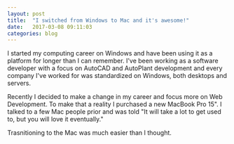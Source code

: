 ```yaml
---
layout: post
title:  "I switched from Windows to Mac and it's awesome!"
date:   2017-03-08 09:11:03
categories: blog
---
```

I started my computing career on Windows and have been using it as a platform
for longer than I can remember. I've been working as a software developer
with a focus on AutoCAD and AutoPlant development and every company I've
worked for was standardized on Windows, both desktops and servers.

Recently I decided to make a change in my career and focus more on Web
Development. To make that a reality I purchased a new MacBook Pro 15". I talked
to a few Mac people prior and was told "It will take a lot to get used to,
but you will love it eventually."

Trasnitioning to the Mac was much easier than I thought.
